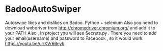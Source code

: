 # BadooAutoSwiper
Autoswipe likes and dislikes on Badoo. Python + selenium
Also you need to download webdriver from http://chromedriver.chromium.org/ and add it to your PATH
Also , In project you will see Secrets.py . There you need to add your email(username) and password to Facebook , so it would work
https://youtu.be/ulrXVr66eyk
